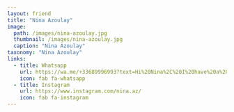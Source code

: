 ```yaml
---
layout: friend
title: "Nina Azoulay"
image:
  path: /images/nina-azoulay.jpg
  thumbnail: /images/nina-azoulay.jpg
  caption: "Nina Azoulay"
taxonomy: "Nina Azoulay"
links:
  - title: Whatsapp
    url: https://wa.me/+33689996993?text=Hi%20Nina%2C%20I%20have%20a%20quick%20question%20about%20your%20recipes
    icon: fab fa-whatsapp
  - title: Instagram
    url: https://www.instagram.com/nina.az/
    icon: fab fa-instagram
---
```

